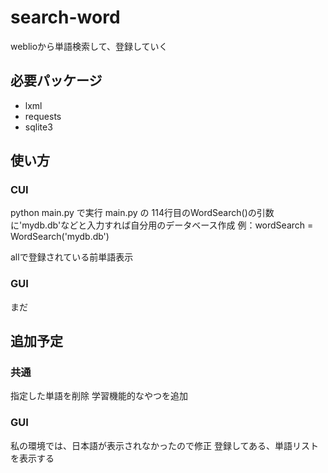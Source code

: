 # search-word
weblioから単語検索して、登録していく

## 必要パッケージ
* lxml
* requests
* sqlite3

## 使い方
### CUI
python main.py
で実行
main.py の 114行目のWordSearch()の引数に'mydb.db'などと入力すれば自分用のデータベース作成
例：wordSearch = WordSearch('mydb.db')

allで登録されている前単語表示

### GUI
  まだ

## 追加予定
### 共通
指定した単語を削除
学習機能的なやつを追加

### GUI
私の環境では、日本語が表示されなかったので修正
登録してある、単語リストを表示する
